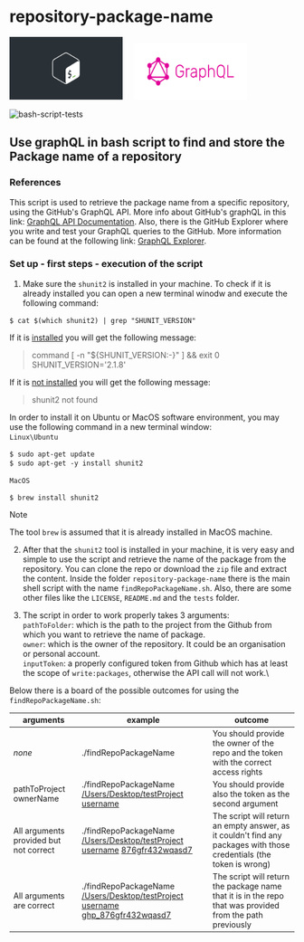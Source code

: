 # repository-package-name

<img src="images/shell_script_logo.jpeg" alt="image" width="200px" height="auto"> &nbsp; &nbsp;
<img src="images/graphQL_logo.png" alt="image" width="200px" height="100">

![bash-script-tests](https://github.com/marrinosnis/repository-package-name/actions/workflows/run-tests.yaml/badge.svg)
## Use graphQL in bash script to find and store the Package name of a repository

### References
This script is used to retrieve the package name from a specific repository, using the GitHub's GraphQL API. More info about GitHub's graphQL 
in this link: [GraphQL API Documentation](https://docs.github.com/en/graphql). Also, there is the GitHub Explorer where you write and test 
your GraphQL queries to the GitHub. More information can be found at the following link: [GraphQL Explorer](https://docs.github.com/en/graphql/overview/explorer).

### Set up - first steps - execution of the script
1) Make sure the `shunit2` is installed in your machine. To check if it is already installed you can open a new terminal winodw and execute 
the following command:
```commandline
$ cat $(which shunit2) | grep "SHUNIT_VERSION"
```
If it is <ins>installed</ins> you will get the following message:
> command [ -n "${SHUNIT_VERSION:-}" ] && exit 0
 SHUNIT_VERSION='2.1.8'

If it is <ins>not installed</ins> you will get the following message:
> shunit2 not found

In order to install it on Ubuntu or MacOS software environment, you may use the following command in a new terminal window:\
`Linux\Ubuntu`
```
$ sudo apt-get update
$ sudo apt-get -y install shunit2
```
`MacOS`
```
$ brew install shunit2
   ```
> [!NOTE]  
> The tool `brew` is assumed that it is already installed in MacOS machine.

2) After that the `shunit2` tool is installed in your machine, it is very easy and simple to use the script and retrieve the name of the package
    from the repository. You can clone the repo or download the `zip` file and extract the content. Inside the folder `repository-package-name` there
    is the main shell script with the name `findRepoPackageName.sh`. Also, there are some other files like the `LICENSE`, `README.md` and the `tests` folder.

3) The script in order to work properly takes 3 arguments:\
 `pathToFolder`: which is the path to the project from the Github from which you want to retrieve the name of package.\
 `owner`: which is the owner of the repository. It could be an organisation or personal account.\
 `inputToken`: a properly configured token from Github which has at least the scope of `write:packages`, otherwise the API call will not work.\

 Below there is a board of the possible outcomes for using the `findRepoPackageName.sh`:

| **arguments**                          | **example**                                                                                                     | **outcome**                                                                                                          |
|----------------------------------------|-----------------------------------------------------------------------------------------------------------------|---------------------------------------------------------------------------------------------------------------------|
| *none*                                 | ./findRepoPackageName                                                                                           | You should provide the owner of the repo and the token with the correct access rights                                |
| pathToProject ownerName                | ./findRepoPackageName <ins>/Users/Desktop/testProject</ins> <ins>username</ins>                                 | You should provide also the token as the second argument                                                             |
| All arguments provided but not correct | ./findRepoPackageName <ins>/Users/Desktop/testProject</ins> <ins>username</ins>  <ins>876gfr432wqasd7</ins>     | The script will return an empty answer, as it couldn't find any packages with those credentials (the token is wrong) |
| All arguments are correct              | ./findRepoPackageName <ins>/Users/Desktop/testProject</ins> <ins>username</ins>  <ins>ghp_876gfr432wqasd7</ins> | The script will return the package name that it is in the repo that was provided from the path previously            | 
    
    

